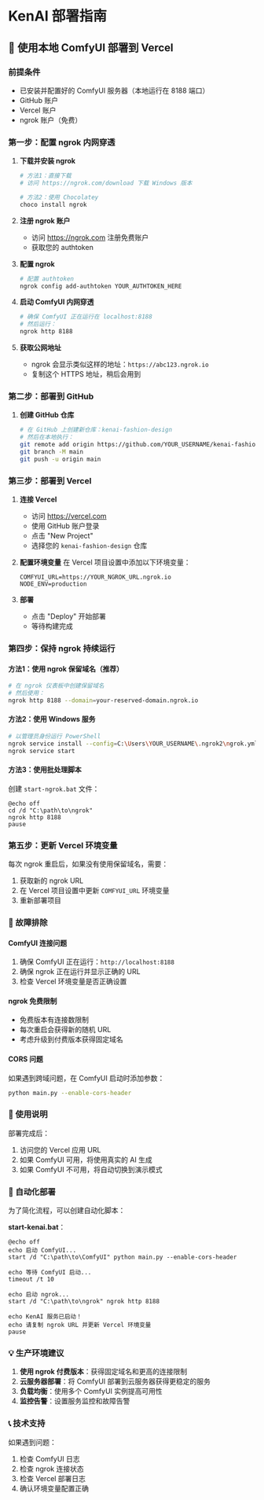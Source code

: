 # KenAI 部署指南

## 🚀 使用本地 ComfyUI 部署到 Vercel

### 前提条件
- 已安装并配置好的 ComfyUI 服务器（本地运行在 8188 端口）
- GitHub 账户
- Vercel 账户
- ngrok 账户（免费）

### 第一步：配置 ngrok 内网穿透

1. **下载并安装 ngrok**
   ```bash
   # 方法1：直接下载
   # 访问 https://ngrok.com/download 下载 Windows 版本
   
   # 方法2：使用 Chocolatey
   choco install ngrok
   ```

2. **注册 ngrok 账户**
   - 访问 https://ngrok.com 注册免费账户
   - 获取您的 authtoken

3. **配置 ngrok**
   ```bash
   # 配置 authtoken
   ngrok config add-authtoken YOUR_AUTHTOKEN_HERE
   ```

4. **启动 ComfyUI 内网穿透**
   ```bash
   # 确保 ComfyUI 正在运行在 localhost:8188
   # 然后运行：
   ngrok http 8188
   ```

5. **获取公网地址**
   - ngrok 会显示类似这样的地址：`https://abc123.ngrok.io`
   - 复制这个 HTTPS 地址，稍后会用到

### 第二步：部署到 GitHub

1. **创建 GitHub 仓库**
   ```bash
   # 在 GitHub 上创建新仓库：kenai-fashion-design
   # 然后在本地执行：
   git remote add origin https://github.com/YOUR_USERNAME/kenai-fashion-design.git
   git branch -M main
   git push -u origin main
   ```

### 第三步：部署到 Vercel

1. **连接 Vercel**
   - 访问 https://vercel.com
   - 使用 GitHub 账户登录
   - 点击 "New Project"
   - 选择您的 `kenai-fashion-design` 仓库

2. **配置环境变量**
   在 Vercel 项目设置中添加以下环境变量：
   ```
   COMFYUI_URL=https://YOUR_NGROK_URL.ngrok.io
   NODE_ENV=production
   ```

3. **部署**
   - 点击 "Deploy" 开始部署
   - 等待构建完成

### 第四步：保持 ngrok 持续运行

#### 方法1：使用 ngrok 保留域名（推荐）
```bash
# 在 ngrok 仪表板中创建保留域名
# 然后使用：
ngrok http 8188 --domain=your-reserved-domain.ngrok.io
```

#### 方法2：使用 Windows 服务
```bash
# 以管理员身份运行 PowerShell
ngrok service install --config=C:\Users\YOUR_USERNAME\.ngrok2\ngrok.yml
ngrok service start
```

#### 方法3：使用批处理脚本
创建 `start-ngrok.bat` 文件：
```batch
@echo off
cd /d "C:\path\to\ngrok"
ngrok http 8188
pause
```

### 第五步：更新 Vercel 环境变量

每次 ngrok 重启后，如果没有使用保留域名，需要：
1. 获取新的 ngrok URL
2. 在 Vercel 项目设置中更新 `COMFYUI_URL` 环境变量
3. 重新部署项目

### 🔧 故障排除

#### ComfyUI 连接问题
1. 确保 ComfyUI 正在运行：`http://localhost:8188`
2. 确保 ngrok 正在运行并显示正确的 URL
3. 检查 Vercel 环境变量是否正确设置

#### ngrok 免费限制
- 免费版本有连接数限制
- 每次重启会获得新的随机 URL
- 考虑升级到付费版本获得固定域名

#### CORS 问题
如果遇到跨域问题，在 ComfyUI 启动时添加参数：
```bash
python main.py --enable-cors-header
```

### 📱 使用说明

部署完成后：
1. 访问您的 Vercel 应用 URL
2. 如果 ComfyUI 可用，将使用真实的 AI 生成
3. 如果 ComfyUI 不可用，将自动切换到演示模式

### 🔄 自动化部署

为了简化流程，可以创建自动化脚本：

**start-kenai.bat**：
```batch
@echo off
echo 启动 ComfyUI...
start /d "C:\path\to\ComfyUI" python main.py --enable-cors-header

echo 等待 ComfyUI 启动...
timeout /t 10

echo 启动 ngrok...
start /d "C:\path\to\ngrok" ngrok http 8188

echo KenAI 服务已启动！
echo 请复制 ngrok URL 并更新 Vercel 环境变量
pause
```

### 💡 生产环境建议

1. **使用 ngrok 付费版本**：获得固定域名和更高的连接限制
2. **云服务器部署**：将 ComfyUI 部署到云服务器获得更稳定的服务
3. **负载均衡**：使用多个 ComfyUI 实例提高可用性
4. **监控告警**：设置服务监控和故障告警

### 📞 技术支持

如果遇到问题：
1. 检查 ComfyUI 日志
2. 检查 ngrok 连接状态
3. 检查 Vercel 部署日志
4. 确认环境变量配置正确 